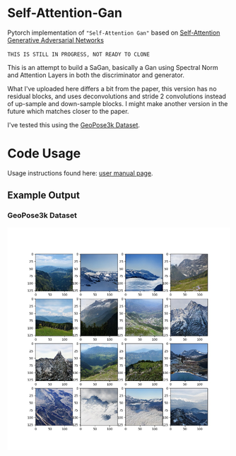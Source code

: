# Self-Attention-Gan
Pytorch implementation of `"Self-Attention Gan"` based on [Self-Attention Generative Adversarial Networks](https://arxiv.org/pdf/1805.08318.pdf)

`THIS IS STILL IN PROGRESS, NOT READY TO CLONE`

This is an attempt to build a SaGan, basically a Gan using Spectral Norm and Attention Layers in both the discriminator and generator.

What I've uploaded here differs a bit from the paper, this version has no residual blocks, and uses deconvolutions and stride 2 convolutions instead of up-sample and down-sample blocks. I might make another version in the future which matches closer to the paper.


I've tested this using the [GeoPose3k Dataset](http://cphoto.fit.vutbr.cz/geoPose3K/).

# Code Usage
Usage instructions found here: [user manual page](USAGE.md).

## Example Output
### GeoPose3k Dataset
![](output/austria_1191.jpg)
